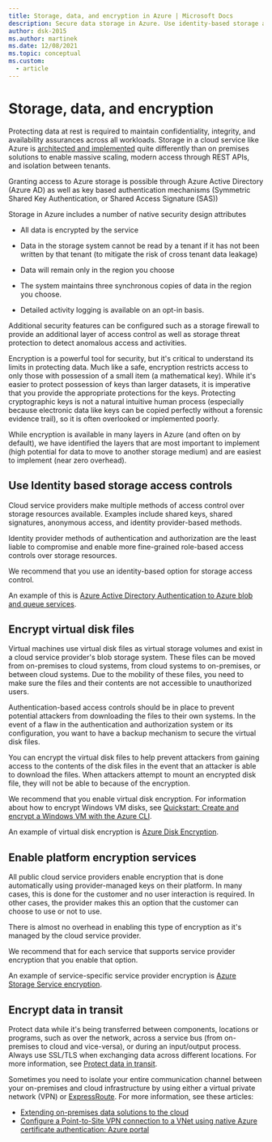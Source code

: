 ```yaml
---
title: Storage, data, and encryption in Azure | Microsoft Docs
description: Secure data storage in Azure. Use identity-based storage access controls. Encrypt virtual disk files and data in transit. Enable platform encryption services.
author: dsk-2015
ms.author: martinek
ms.date: 12/08/2021
ms.topic: conceptual
ms.custom:
  - article
---
```


# Storage, data, and encryption

Protecting data at rest is required to maintain confidentiality, integrity, and availability assurances across all workloads. Storage in a cloud service like Azure is [architected and implemented](https://azure.microsoft.com/blog/sosp-paper-windows-azure-storage-a-highly-available-cloud-storage-service-with-strong-consistency/) quite differently than on premises solutions to enable massive scaling, modern access through REST APIs, and isolation between tenants.

Granting access to Azure storage is possible through Azure Active Directory (Azure AD) as well as key based authentication mechanisms (Symmetric Shared Key Authentication, or Shared Access Signature (SAS))

Storage in Azure includes a number of native security design attributes

- All data is encrypted by the service

- Data in the storage system cannot be read by a tenant if it has not been written by that tenant (to mitigate the risk of cross tenant data leakage)

- Data will remain only in the region you choose

- The system maintains three synchronous copies of data in the region you choose.

- Detailed activity logging is available on an opt-in basis.

Additional security features can be configured such as a storage firewall to provide an additional layer of access control as well as storage threat protection to detect anomalous access and activities.

Encryption is a powerful tool for security, but it's critical to understand its limits in protecting data. Much like a safe, encryption restricts access to only those with possession of a small item (a mathematical key). While it's easier to protect possession of keys than larger datasets, it is imperative that you provide the appropriate protections for the keys. Protecting cryptographic keys is not a natural intuitive human process (especially because electronic data like keys can be copied perfectly without a forensic evidence trail), so it is often overlooked or implemented poorly.

While encryption is available in many layers in Azure (and often on by default), we have identified the layers that are most important to implement (high potential for data to move to another storage medium) and are easiest to implement (near zero overhead).

## Use Identity based storage access controls

Cloud service providers make multiple methods of access control over storage resources available. Examples include shared keys, shared signatures, anonymous access, and identity provider-based methods.

Identity provider methods of authentication and authorization are the least liable to compromise and enable more fine-grained role-based access controls over storage resources.

We recommend that you use an identity-based option for storage access control.

An example of this is [Azure Active Directory Authentication to Azure blob and queue services](/rest/api/storageservices/authenticate-with-azure-active-directory).

## Encrypt virtual disk files

Virtual machines use virtual disk files as virtual storage volumes and exist in a cloud service provider's blob storage system. These files can be moved from on-premises to cloud systems, from cloud systems to on-premises, or between cloud systems. Due to the mobility of these files, you need to make sure the files and their contents are not accessible to unauthorized users.

Authentication-based access controls should be in place to prevent potential attackers from downloading the files to their own systems. In the event of a flaw in the authentication and authorization system or its configuration, you want to have a backup mechanism to secure the virtual disk files.

You can encrypt the virtual disk files to help prevent attackers from gaining access to the contents of the disk files in the event that an attacker is able to download the files. When attackers attempt to mount an encrypted disk file, they will not be able to because of the encryption.

We recommend that you enable virtual disk encryption. For information about how to encrypt Windows VM disks, see [Quickstart: Create and encrypt a Windows VM with the Azure CLI](/azure/virtual-machines/windows/disk-encryption-cli-quickstart).

An example of virtual disk encryption is [Azure Disk Encryption](/azure/security/fundamentals/azure-disk-encryption-vms-vmss).

## Enable platform encryption services

All public cloud service providers enable encryption that is done automatically using provider-managed keys on their platform. In many cases, this is done for the customer and no user interaction is required. In other cases, the provider makes this an option that the customer can choose to use or not to use.

There is almost no overhead in enabling this type of encryption as it's managed by the cloud service provider.

We recommend that for each service that supports service provider encryption that you enable that option.

An example of service-specific service provider encryption is [Azure Storage Service encryption](/azure/storage/common/storage-service-encryption).

## Encrypt data in transit

Protect data while it's being transferred between components, locations or programs, such as over the network, across a service bus (from on-premises to cloud and vice-versa), or during an input/output process. Always use SSL/TLS when exchanging data across different locations. For more information, see [Protect data in transit](/azure/security/fundamentals/data-encryption-best-practices#protect-data-in-transit).

Sometimes you need to isolate your entire communication channel between your on-premises and cloud infrastructure by using either a virtual private network (VPN) or [ExpressRoute](/azure/expressroute/). For more information, see  these articles:

- [Extending on-premises data solutions to the cloud](/azure/architecture/data-guide/scenarios/hybrid-on-premises-and-cloud)
- [Configure a Point-to-Site VPN connection to a VNet using native Azure certificate authentication: Azure portal](/azure/vpn-gateway/vpn-gateway-howto-point-to-site-resource-manager-portal#architecture)
